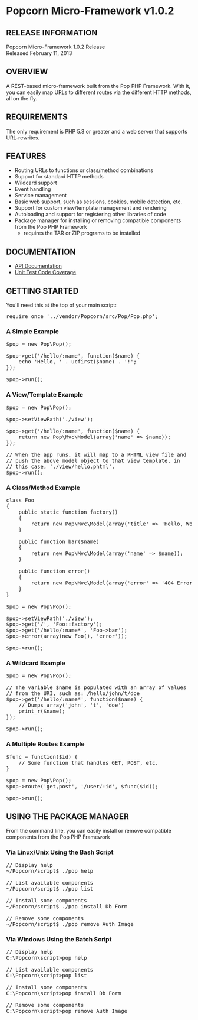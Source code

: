 Popcorn Micro-Framework v1.0.2
==============================

RELEASE INFORMATION
-------------------
Popcorn Micro-Framework 1.0.2 Release  
Released February 11, 2013

OVERVIEW
--------
A REST-based micro-framework built from the Pop PHP Framework.
With it, you can easily map URLs to different routes via the
different HTTP methods, all on the fly.

REQUIREMENTS
------------
The only requirement is PHP 5.3 or greater and a web server
that supports URL-rewrites.

FEATURES
--------
* Routing URLs to functions or class/method combinations
* Support for standard HTTP methods
* Wildcard support
* Event handling
* Service management
* Basic web support, such as sessions, cookies, mobile detection, etc.
* Support for custom view/template management and rendering
* Autoloading and support for registering other libraries of code
* Package manager for installing or removing compatible components from the Pop PHP Framework
    - requires the TAR or ZIP programs to be installed

DOCUMENTATION
-------------
* [API Documentation](http://popcorn.popphp.org/docs/api/)
* [Unit Test Code Coverage](http://popcorn.popphp.org/docs/cc/)

GETTING STARTED
---------------
You'll need this at the top of your main script:

<pre>
require_once '../vendor/Popcorn/src/Pop/Pop.php';
</pre>

### A Simple Example
<pre>
$pop = new Pop\Pop();

$pop->get('/hello/:name', function($name) {
    echo 'Hello, ' . ucfirst($name) . '!';
});

$pop->run();
</pre>

### A View/Template Example
<pre>
$pop = new Pop\Pop();

$pop->setViewPath('./view');

$pop->get('/hello/:name', function($name) {
    return new Pop\Mvc\Model(array('name' => $name));
});

// When the app runs, it will map to a PHTML view file and
// push the above model object to that view template, in
// this case, './view/hello.phtml'.
$pop->run();
</pre>

### A Class/Method Example
<pre>
class Foo
{
    public static function factory()
    {
        return new Pop\Mvc\Model(array('title' => 'Hello, World!'));
    }

    public function bar($name)
    {
        return new Pop\Mvc\Model(array('name' => $name));
    }

    public function error()
    {
        return new Pop\Mvc\Model(array('error' => '404 Error: Page Not Found!'));
    }
}

$pop = new Pop\Pop();

$pop->setViewPath('./view');
$pop->get('/', 'Foo::factory');
$pop->get('/hello/:name*', 'Foo->bar');
$pop->error(array(new Foo(), 'error'));

$pop->run();
</pre>

### A Wildcard Example
<pre>
$pop = new Pop\Pop();

// The variable $name is populated with an array of values
// from the URI, such as: /hello/john/t/doe
$pop->get('/hello/:name*', function($name) {
    // Dumps array('john', 't', 'doe')
    print_r($name);
});

$pop->run();
</pre>

### A Multiple Routes Example
<pre>
$func = function($id) {
    // Some function that handles GET, POST, etc.
}

$pop = new Pop\Pop();
$pop->route('get,post', '/user/:id', $func($id));

$pop->run();
</pre>

USING THE PACKAGE MANAGER
-------------------------

From the command line, you can easily install or remove
compatible components from the Pop PHP Framework

### Via Linux/Unix Using the Bash Script

<pre>
// Display help
~/Popcorn/script$ ./pop help

// List available components
~/Popcorn/script$ ./pop list

// Install some components
~/Popcorn/script$ ./pop install Db Form

// Remove some components
~/Popcorn/script$ ./pop remove Auth Image
</pre>

### Via Windows Using the Batch Script

<pre>
// Display help
C:\Popcorn\script>pop help

// List available components
C:\Popcorn\script>pop list

// Install some components
C:\Popcorn\script>pop install Db Form

// Remove some components
C:\Popcorn\script>pop remove Auth Image
</pre>
